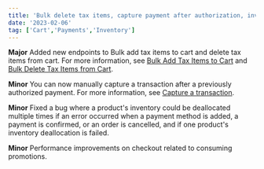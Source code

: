 ```yaml
---
title: 'Bulk delete tax items, capture payment after authorization, inventory bug fix'
date: '2023-02-06'
tag: ['Cart','Payments','Inventory']
---
```

**Major**
Added new endpoints to Bulk add tax items to cart and delete tax items from cart. For more information, see [Bulk Add Tax Items to Cart](/docs/commerce-cloud/carts/tax-items/bulk-add-tax-items) and [Bulk Delete Tax Items from Cart](/docs/commerce-cloud/carts/tax-items/bulk-delete-tax-items).

**Minor**
You can now manually capture a transaction after a previously authorized payment. For more information, see [Capture a transaction](/docs/commerce-cloud/payments/transactions/capture-a-transaction#post-capture-a-transaction-manual).

**Minor**
Fixed a bug where a product's inventory could be deallocated multiple times if an error occurred when a payment method is added, a payment is confirmed, or an order is cancelled, and if one product's inventory deallocation is failed.

**Minor**
Performance improvements on checkout related to consuming promotions.
